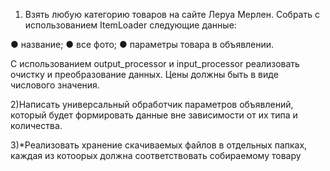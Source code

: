 1) Взять любую категорию товаров на сайте Леруа Мерлен. Собрать с использованием ItemLoader следующие данные:

● название;
● все фото;
● параметры товара в объявлении.

С использованием output_processor и input_processor реализовать очистку и преобразование данных. Цены должны быть в виде числового значения.

2)Написать универсальный обработчик параметров объявлений, который будет формировать данные вне зависимости от их типа и количества.

3)*Реализовать хранение скачиваемых файлов в отдельных папках, каждая из котоорых должна соответствовать собираемому товару